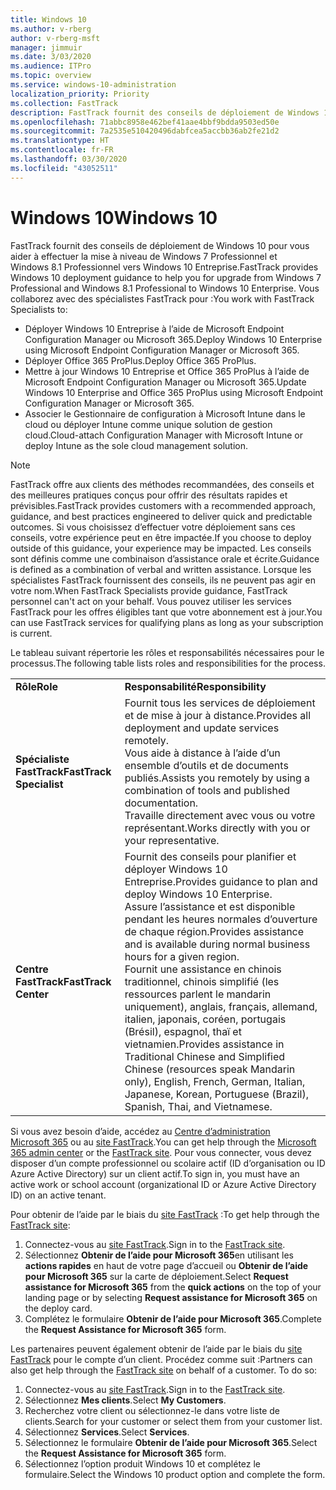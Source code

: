 ```yaml
---
title: Windows 10
ms.author: v-rberg
author: v-rberg-msft
manager: jimmuir
ms.date: 3/03/2020
ms.audience: ITPro
ms.topic: overview
ms.service: windows-10-administration
localization_priority: Priority
ms.collection: FastTrack
description: FastTrack fournit des conseils de déploiement de Windows 10 pour vous aider à effectuer la mise à niveau de Windows 7 Professionnel et Windows 8.1 Professionnel vers Windows 10 Entreprise.
ms.openlocfilehash: 71abbc8958e462bef41aae4bbf9bdda9503ed50e
ms.sourcegitcommit: 7a2535e510420496dabfcea5accbb36ab2fe21d2
ms.translationtype: HT
ms.contentlocale: fr-FR
ms.lasthandoff: 03/30/2020
ms.locfileid: "43052511"
---
```

# <a name="windows-10"></a><span data-ttu-id="57ff7-103">Windows 10</span><span class="sxs-lookup"><span data-stu-id="57ff7-103">Windows 10</span></span>

<span data-ttu-id="57ff7-104">FastTrack fournit des conseils de déploiement de Windows 10 pour vous aider à effectuer la mise à niveau de Windows 7 Professionnel et Windows 8.1 Professionnel vers Windows 10 Entreprise.</span><span class="sxs-lookup"><span data-stu-id="57ff7-104">FastTrack provides Windows 10 deployment guidance to help you for upgrade from Windows 7 Professional and Windows 8.1 Professional to Windows 10 Enterprise.</span></span> <span data-ttu-id="57ff7-105">Vous collaborez avec des spécialistes FastTrack pour :</span><span class="sxs-lookup"><span data-stu-id="57ff7-105">You work with FastTrack Specialists to:</span></span>

- <span data-ttu-id="57ff7-106">Déployer Windows 10 Entreprise à l’aide de Microsoft Endpoint Configuration Manager ou Microsoft 365.</span><span class="sxs-lookup"><span data-stu-id="57ff7-106">Deploy Windows 10 Enterprise using Microsoft Endpoint Configuration Manager or Microsoft 365.</span></span>
- <span data-ttu-id="57ff7-107">Déployer Office 365 ProPlus.</span><span class="sxs-lookup"><span data-stu-id="57ff7-107">Deploy Office 365 ProPlus.</span></span> 
- <span data-ttu-id="57ff7-108">Mettre à jour Windows 10 Entreprise et Office 365 ProPlus à l’aide de Microsoft Endpoint Configuration Manager ou Microsoft 365.</span><span class="sxs-lookup"><span data-stu-id="57ff7-108">Update Windows 10 Enterprise and Office 365 ProPlus using Microsoft Endpoint Configuration Manager or Microsoft 365.</span></span>
- <span data-ttu-id="57ff7-109">Associer le Gestionnaire de configuration à Microsoft Intune dans le cloud ou déployer Intune comme unique solution de gestion cloud.</span><span class="sxs-lookup"><span data-stu-id="57ff7-109">Cloud-attach Configuration Manager with Microsoft Intune or deploy Intune as the sole cloud management solution.</span></span>
  
> [!NOTE]
> <span data-ttu-id="57ff7-110">FastTrack offre aux clients des méthodes recommandées, des conseils et des meilleures pratiques conçus pour offrir des résultats rapides et prévisibles.</span><span class="sxs-lookup"><span data-stu-id="57ff7-110">FastTrack provides customers with a recommended approach, guidance, and best practices engineered to deliver quick and predictable outcomes.</span></span> <span data-ttu-id="57ff7-111">Si vous choisissez d’effectuer votre déploiement sans ces conseils, votre expérience peut en être impactée.</span><span class="sxs-lookup"><span data-stu-id="57ff7-111">If you choose to deploy outside of this guidance, your experience may be impacted.</span></span> <span data-ttu-id="57ff7-112">Les conseils sont définis comme une combinaison d’assistance orale et écrite.</span><span class="sxs-lookup"><span data-stu-id="57ff7-112">Guidance is defined as a combination of verbal and written assistance.</span></span> <span data-ttu-id="57ff7-113">Lorsque les spécialistes FastTrack fournissent des conseils, ils ne peuvent pas agir en votre nom.</span><span class="sxs-lookup"><span data-stu-id="57ff7-113">When FastTrack Specialists provide guidance, FastTrack personnel can't act on your behalf.</span></span> <span data-ttu-id="57ff7-114">Vous pouvez utiliser les services FastTrack pour les offres éligibles tant que votre abonnement est à jour.</span><span class="sxs-lookup"><span data-stu-id="57ff7-114">You can use FastTrack services for qualifying plans as long as your subscription is current.</span></span>  
    
<span data-ttu-id="57ff7-115">Le tableau suivant répertorie les rôles et responsabilités nécessaires pour le processus.</span><span class="sxs-lookup"><span data-stu-id="57ff7-115">The following table lists roles and responsibilities for the process.</span></span>

|||
|:-----|:-----|
|<span data-ttu-id="57ff7-116">**Rôle**</span><span class="sxs-lookup"><span data-stu-id="57ff7-116">**Role**</span></span> <br/> |<span data-ttu-id="57ff7-117">**Responsabilité**</span><span class="sxs-lookup"><span data-stu-id="57ff7-117">**Responsibility**</span></span> <br/> |
|<span data-ttu-id="57ff7-118">**Spécialiste FastTrack**</span><span class="sxs-lookup"><span data-stu-id="57ff7-118">**FastTrack Specialist**</span></span> <br/> |<span data-ttu-id="57ff7-119">Fournit tous les services de déploiement et de mise à jour à distance.</span><span class="sxs-lookup"><span data-stu-id="57ff7-119">Provides all deployment and update services remotely.</span></span>  <br/> <span data-ttu-id="57ff7-120">Vous aide à distance à l’aide d’un ensemble d’outils et de documents publiés.</span><span class="sxs-lookup"><span data-stu-id="57ff7-120">Assists you remotely by using a combination of tools and published documentation.</span></span> <br/> <span data-ttu-id="57ff7-121">Travaille directement avec vous ou votre représentant.</span><span class="sxs-lookup"><span data-stu-id="57ff7-121">Works directly with you or your representative.</span></span>|
|<span data-ttu-id="57ff7-122">**Centre FastTrack**</span><span class="sxs-lookup"><span data-stu-id="57ff7-122">**FastTrack Center**</span></span>  <br/> |<span data-ttu-id="57ff7-123">Fournit des conseils pour planifier et déployer Windows 10 Entreprise.</span><span class="sxs-lookup"><span data-stu-id="57ff7-123">Provides guidance to plan and deploy Windows 10 Enterprise.</span></span>   <br/> <span data-ttu-id="57ff7-124">Assure l’assistance et est disponible pendant les heures normales d’ouverture de chaque région.</span><span class="sxs-lookup"><span data-stu-id="57ff7-124">Provides assistance and is available during normal business hours for a given region.</span></span> <br/> <span data-ttu-id="57ff7-125">Fournit une assistance en chinois traditionnel, chinois simplifié (les ressources parlent le mandarin uniquement), anglais, français, allemand, italien, japonais, coréen, portugais (Brésil), espagnol, thaï et vietnamien.</span><span class="sxs-lookup"><span data-stu-id="57ff7-125">Provides assistance in Traditional Chinese and Simplified Chinese (resources speak Mandarin only), English, French, German, Italian, Japanese, Korean, Portuguese (Brazil), Spanish, Thai, and Vietnamese.</span></span>|
 
<span data-ttu-id="57ff7-126">Si vous avez besoin d’aide, accédez au [Centre d’administration Microsoft 365](https://go.microsoft.com/fwlink/?linkid=2032704) ou au [site FastTrack](https://go.microsoft.com/fwlink/?linkid=780698).</span><span class="sxs-lookup"><span data-stu-id="57ff7-126">You can get help through the [Microsoft 365 admin center](https://go.microsoft.com/fwlink/?linkid=2032704) or the [FastTrack site](https://go.microsoft.com/fwlink/?linkid=780698).</span></span> <span data-ttu-id="57ff7-127">Pour vous connecter, vous devez disposer d’un compte professionnel ou scolaire actif (ID d’organisation ou ID Azure Active Directory) sur un client actif.</span><span class="sxs-lookup"><span data-stu-id="57ff7-127">To sign in, you must have an active work or school account (organizational ID or Azure Active Directory ID) on an active tenant.</span></span> 

<span data-ttu-id="57ff7-128">Pour obtenir de l’aide par le biais du [site FastTrack](https://go.microsoft.com/fwlink/?linkid=780698) :</span><span class="sxs-lookup"><span data-stu-id="57ff7-128">To get help through the [FastTrack site](https://go.microsoft.com/fwlink/?linkid=780698):</span></span> 
1.    <span data-ttu-id="57ff7-129">Connectez-vous au [site FastTrack](https://go.microsoft.com/fwlink/?linkid=780698).</span><span class="sxs-lookup"><span data-stu-id="57ff7-129">Sign in to the [FastTrack site](https://go.microsoft.com/fwlink/?linkid=780698).</span></span> 
2.    <span data-ttu-id="57ff7-130">Sélectionnez **Obtenir de l’aide pour Microsoft 365**en utilisant les **actions rapides** en haut de votre page d’accueil ou **Obtenir de l’aide pour Microsoft 365** sur la carte de déploiement.</span><span class="sxs-lookup"><span data-stu-id="57ff7-130">Select **Request assistance for Microsoft 365** from the **quick actions** on the top of your landing page or by selecting **Request assistance for Microsoft 365** on the deploy card.</span></span>
3.    <span data-ttu-id="57ff7-131">Complétez le formulaire **Obtenir de l’aide pour Microsoft 365**.</span><span class="sxs-lookup"><span data-stu-id="57ff7-131">Complete the **Request Assistance for Microsoft 365** form.</span></span>
  
<span data-ttu-id="57ff7-p104">Les partenaires peuvent également obtenir de l’aide par le biais du [site FastTrack](https://go.microsoft.com/fwlink/?linkid=780698) pour le compte d’un client. Procédez comme suit :</span><span class="sxs-lookup"><span data-stu-id="57ff7-p104">Partners can also get help through the [FastTrack site](https://go.microsoft.com/fwlink/?linkid=780698) on behalf of a customer. To do so:</span></span>
1.    <span data-ttu-id="57ff7-134">Connectez-vous au [site FastTrack](https://go.microsoft.com/fwlink/?linkid=780698).</span><span class="sxs-lookup"><span data-stu-id="57ff7-134">Sign in to the [FastTrack site](https://go.microsoft.com/fwlink/?linkid=780698).</span></span> 
2.    <span data-ttu-id="57ff7-135">Sélectionnez **Mes clients**.</span><span class="sxs-lookup"><span data-stu-id="57ff7-135">Select **My Customers**.</span></span>
3.    <span data-ttu-id="57ff7-136">Recherchez votre client ou sélectionnez-le dans votre liste de clients.</span><span class="sxs-lookup"><span data-stu-id="57ff7-136">Search for your customer or select them from your customer list.</span></span>
4.    <span data-ttu-id="57ff7-137">Sélectionnez **Services**.</span><span class="sxs-lookup"><span data-stu-id="57ff7-137">Select **Services**.</span></span>
5.    <span data-ttu-id="57ff7-138">Sélectionnez le formulaire **Obtenir de l’aide pour Microsoft 365**.</span><span class="sxs-lookup"><span data-stu-id="57ff7-138">Select the **Request Assistance for Microsoft 365** form.</span></span>
6.    <span data-ttu-id="57ff7-139">Sélectionnez l’option produit Windows 10 et complétez le formulaire.</span><span class="sxs-lookup"><span data-stu-id="57ff7-139">Select the Windows 10 product option and complete the form.</span></span>
 
